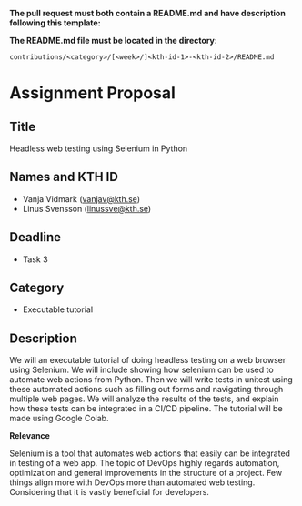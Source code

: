 **The pull request must both contain a README.md and have description following this template:**

**The README.md file must be located in the directory**:

`contributions/<category>/[<week>/]<kth-id-1>-<kth-id-2>/README.md`

# Assignment Proposal

## Title

Headless web testing using Selenium in Python

## Names and KTH ID

  - Vanja Vidmark (vanjav@kth.se)
  - Linus Svensson (linussve@kth.se)

## Deadline

- Task 3

## Category

- Executable tutorial

## Description

We will an executable tutorial of doing headless testing on a web browser using Selenium. We will include showing how selenium can be used to automate web actions from Python. Then we will write tests in unitest using these automated actions such as filling out forms and navigating through multiple web pages. 
We will analyze the results of the tests, and explain how these tests can be integrated in a CI/CD pipeline. The tutorial will be made using Google Colab. 

**Relevance**

Selenium is a tool that automates web actions that easily can be integrated in testing of a web app. The topic of DevOps highly regards automation, optimization and general improvements in the structure of a project. Few things align more with DevOps more than automated web testing. Considering that it is vastly beneficial for developers.
